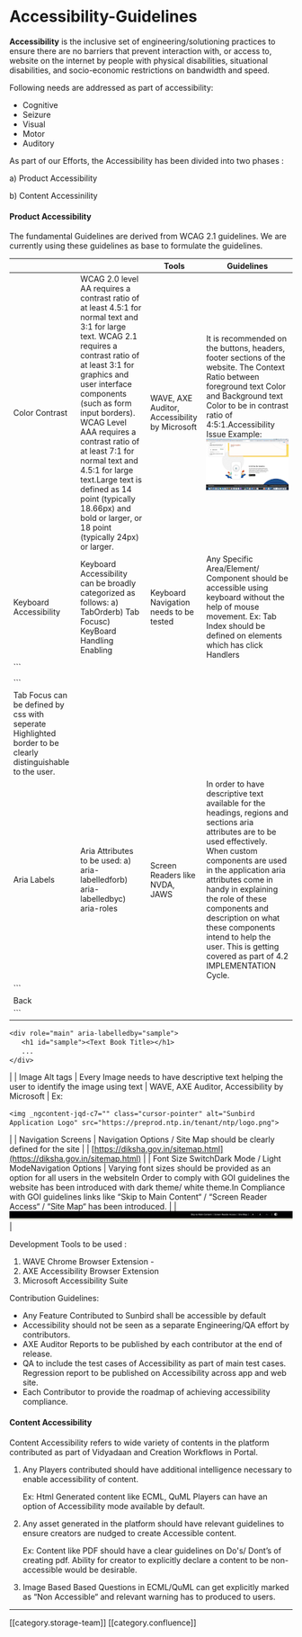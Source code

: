 # Accessibility-Guidelines

**Accessibility**  is the inclusive set of engineering/solutioning practices to ensure there are no barriers that prevent interaction with, or access to, website on the internet by people with physical disabilities, situational disabilities, and socio-economic restrictions on bandwidth and speed.

Following needs are addressed as part of accessibility:

* Cognitive
* Seizure
* Visual
* Motor
* Auditory

As part of our Efforts, the Accessibility has been divided into two phases :

a) Product Accessibility

b) Content Accessinility

#### Product Accessibility

The fundamental Guidelines are derived from WCAG 2.1 guidelines. We are currently using these guidelines as base to formulate the guidelines.

|                                                                                                             |                                                                                                                                                                                                                                                                                                                                                                                                                                                       | **Tools**                                     | **Guidelines**                                                                                                                                                                                                                                                                                                                                                                            |
| ----------------------------------------------------------------------------------------------------------- | ----------------------------------------------------------------------------------------------------------------------------------------------------------------------------------------------------------------------------------------------------------------------------------------------------------------------------------------------------------------------------------------------------------------------------------------------------- | --------------------------------------------- | ----------------------------------------------------------------------------------------------------------------------------------------------------------------------------------------------------------------------------------------------------------------------------------------------------------------------------------------------------------------------------------------- |
| Color Contrast                                                                                              | WCAG 2.0 level AA requires a contrast ratio of at least 4.5:1 for normal text and 3:1 for large text. WCAG 2.1 requires a contrast ratio of at least 3:1 for graphics and user interface components (such as form input borders). WCAG Level AAA requires a contrast ratio of at least 7:1 for normal text and 4.5:1 for large text.Large text is defined as 14 point (typically 18.66px) and bold or larger, or 18 point (typically 24px) or larger. | WAVE, AXE Auditor, Accessibility by Microsoft | It is recommended on the buttons, headers, footer sections of the website. The Context Ratio between foreground text Color and Background text Color to be in contrast ratio of 4:5:1.Accessibility Issue Example:![](<images/storage/Screenshot 2021-08-24 at 2.05.23 PM.png>)                                                                                                           |
| Keyboard Accessibility                                                                                      | Keyboard Accessibility can be broadly categorized as follows: a) TabOrderb) Tab Focusc) KeyBoard Handling Enabling                                                                                                                                                                                                                                                                                                                                    | Keyboard Navigation needs to be tested        | Any Specific Area/Element/ Component should be accessible using keyboard without the help of mouse movement. Ex: Tab Index should be defined on elements which has click Handlers                                                                                                                                                                                                         |
| \`\`\`                                                                                                      |                                                                                                                                                                                                                                                                                                                                                                                                                                                       |                                               |                                                                                                                                                                                                                                                                                                                                                                                           |
|                                                                                                             |                                                                                                                                                                                                                                                                                                                                                                                                                                                       |                                               |                                                                                                                                                                                                                                                                                                                                                                                           |
| \`\`\`                                                                                                      |                                                                                                                                                                                                                                                                                                                                                                                                                                                       |                                               |                                                                                                                                                                                                                                                                                                                                                                                           |
| Tab Focus can be defined by css with seperate Highlighted border to be clearly distinguishable to the user. |                                                                                                                                                                                                                                                                                                                                                                                                                                                       |                                               |                                                                                                                                                                                                                                                                                                                                                                                           |
| Aria Labels                                                                                                 | Aria Attributes to be used: a) aria-labelledforb) aria-labelledbyc) aria-roles                                                                                                                                                                                                                                                                                                                                                                        | Screen Readers like NVDA, JAWS                | In order to have descriptive text available for the headings, regions and sections aria attributes are to be used effectively. When custom components are used in the application aria attributes come in handy in explaining the role of these components and description on what these components intend to help the user. This is getting covered as part of 4.2 IMPLEMENTATION Cycle. |
| \`\`\`                                                                                                      |                                                                                                                                                                                                                                                                                                                                                                                                                                                       |                                               |                                                                                                                                                                                                                                                                                                                                                                                           |
| Back                                                                                                        |                                                                                                                                                                                                                                                                                                                                                                                                                                                       |                                               |                                                                                                                                                                                                                                                                                                                                                                                           |
| \`\`\`                                                                                                      |                                                                                                                                                                                                                                                                                                                                                                                                                                                       |                                               |                                                                                                                                                                                                                                                                                                                                                                                           |

```
<div role="main" aria-labelledby="sample">
   <h1 id="sample"><Text Book Title></h1>
   ...
</div>
```

\| | Image Alt tags | Every Image needs to have descriptive text helping the user to identify the image using text | WAVE, AXE Auditor, Accessibility by Microsoft | Ex:

```
<img _ngcontent-jqd-c7="" class="cursor-pointer" alt="Sunbird Application Logo" src="https://preprod.ntp.in/tenant/ntp/logo.png">
```

\| | Navigation Screens | Navigation Options / Site Map should be clearly defined for the site | | [https://diksha.gov.in/sitemap.html](https://diksha.gov.in/sitemap.html) | | Font Size SwitchDark Mode / Light ModeNavigation Options | Varying font sizes should be provided as an option for all users in the websiteIn Order to comply with GOI guidelines the website has been introduced with dark theme/ white theme.In Compliance with GOI guidelines links like “Skip to Main Content“ / “Screen Reader Access“ / “Site Map“ has been introduced. | | ![](<images/storage/Screenshot 2021-08-24 at 4.45.03 PM.png>) |

Development Tools to be used :

1. WAVE Chrome Browser Extension -
2. AXE Accessibility Browser Extension
3. Microsoft Accessibility Suite

Contribution Guidelines:

* Any Feature Contributed to Sunbird shall be accessible by default
* Accessibility should not be seen as a separate Engineering/QA effort by contributors.
* AXE Auditor Reports to be published by each contributor at the end of release.
* QA to include the test cases of Accessibility as part of main test cases. Regression report to be published on Accessibility across app and web site.
* Each Contributor to provide the roadmap of achieving accessibility compliance.

#### Content Accessibility

Content Accessibility refers to wide variety of contents in the platform contributed as part of Vidyadaan and Creation Workflows in Portal.

1.  Any Players contributed should have additional intelligence necessary to enable accessibility of content.

    Ex: Html Generated content like ECML, QuML Players can have an option of Accessibility mode available by default.
2.  Any asset generated in the platform should have relevant guidelines to ensure creators are nudged to create Accessible content.

    Ex: Content like PDF should have a clear guidelines on Do's/ Dont’s of creating pdf. Ability for creator to explicitly declare a content to be non-accessible would be desirable.
3. Image Based Based Questions in ECML/QuML can get explicitly marked as “Non Accessible“ and relevant warning has to produced to users.

***

\[\[category.storage-team]] \[\[category.confluence]]
